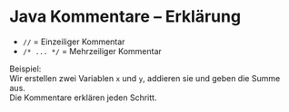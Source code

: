 # Java Kommentare – Erklärung

- `//` = Einzeiliger Kommentar
- `/* ... */` = Mehrzeiliger Kommentar

Beispiel:  
Wir erstellen zwei Variablen `x` und `y`, addieren sie und geben die Summe aus.  
Die Kommentare erklären jeden Schritt.
